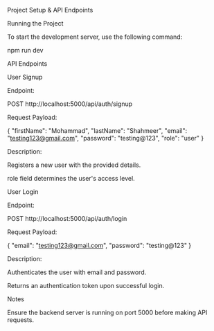 Project Setup & API Endpoints

Running the Project

To start the development server, use the following command:

npm run dev

API Endpoints

User Signup

Endpoint:

POST http://localhost:5000/api/auth/signup

Request Payload:

{
  "firstName": "Mohammad",
  "lastName": "Shahmeer",
  "email": "testing123@gmail.com",
  "password": "testing@123",
  "role": "user"
}

Description:

Registers a new user with the provided details.

role field determines the user's access level.

User Login

Endpoint:

POST http://localhost:5000/api/auth/login

Request Payload:

{
  "email": "testing123@gmail.com",
  "password": "testing@123"
}

Description:

Authenticates the user with email and password.

Returns an authentication token upon successful login.

Notes

Ensure the backend server is running on port 5000 before making API requests.